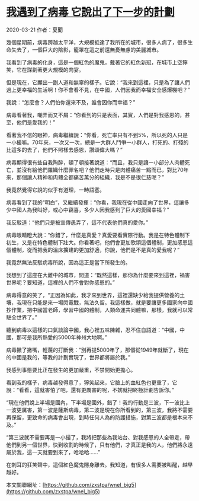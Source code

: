 # [**我遇到了病毒 它說出了下一步的計劃**](http://)

2020-03-21  作者：夏聞

幾個星期前，病毒跨越太平洋，大規模抵達了我所在的城市，很多人病了，很多生命失去了，一個巨大的陰影，籠罩在這之前還無憂無慮的美麗城市。

我看到了病毒的化身，這是一個紅色的魔鬼，戴著它的紅色新冠，在城市上空獰笑，它在謀劃著更大規模的肉宴。

但是現在，它顯出一副人道和無辜的樣子。它說：“我來到這裡，只是為了讓人們過上更幸福的生活啊！你不會看不見，在中國，人們因我而幸福安全感爆棚吧？”

我說：“怎麼會？人們怕你還來不及，誰會因你而幸福？”

病毒看著我，嘲弄而又不屑：“你看到的只是表面，其實，人們是對我感恩的，甚至，他們是愛我的！”

看著我不信的眼神，病毒繼續說：“你看，死亡率只有不到5%，所以死的人只是一小撮嘛。70年來，一次又一次，總是一大群人鬥爭一小群人，打死的、打殘的比這多的去了，他們不照樣去感恩，讚頌偉大嗎？”

病毒顯得很有些自我陶醉，頓了頓接著說道：“而且，我只是讓一小部分人肉體死亡，並沒有給他們羅織什麼罪名吧？他們走時只是肉體痛苦一點而已，對比70年來，那個讓人精神和肉體全都痛苦萬分的組織，我是不是很仁慈呢？”

我竟然覺得它說的似乎有道理，一時語塞。

病毒看到了我的“明白”，又繼續發揮：“你看，我現在從中國走向了世界，這讓多少中國人為我叫好，或心中竊喜，多少人因我感到了巨大的愛國幸福？”

我反駁道：“他們只是被宣傳愚弄了，這不代表他們真的愛你。”

病毒眼睛瞪大說：“你錯了，什麼是真愛？真愛要看實際行動。我是在特色體制下初生，又是在特色體制下壯大。你看著吧，他們會更加歌頌這個體制，更加感恩這個體制，從而把我的溫床擴建的更加舒適，你說，他們是不是真的愛我呢？”

我竟然無法反駁病毒所說，因為這正是當下所發生的。

我想到了這座在大難中的城市，問道：“既然這樣，那你為什麼要來到這裡，禍害世界呢？要知道，這裡的人們不會對你感恩的。”

病毒得意的笑了，“正因為如此，我才來到世界，這裡還缺少給我提供營養的土壤，我現在只能是來一場閃電戰，無法久留。我這樣做，就是要讓更多國家向中國抄作業，把中國當老師，學習中國的體制，人類命運共同體嘛，那樣，我就可以常駐全世界了。”

聽到病毒以這樣的口氣談論中國，我心裡五味陳雜，忍不住自語道：“中國，中國，那可是我所熱愛的5000年神州大地啊。”

病毒撇了撇嘴，輕蔑的打斷我：“別再提5000年了，那個從1949年就斷了，現在的中國是我的，等我的計劃實現了，世界都將屬於我。”

我感到事態要比正在發生的更加嚴重，不禁開始更擔心。

看到我的樣子，病毒越發得意了，獰笑起來，它臉上的血紅色也更重了，它說：“看看，這就害怕了吧，還有更厲害的呢，不妨就把終極計劃告訴你。”

“現在他們說上半場是國內，下半場是國外，錯了！我的行動是三波，下一波比上一波更厲害，第一波是薩斯病毒，第二波是現在你所看到的，第三波，我將不需要再保留，更致命的病毒會出現，到時任何人為的防護措施，對第三波都是根本來不及。”

“第三波就不需要再是一小撮了，我將把那些為我站台、對我感恩的人全帶走，帶他們到另一個世界，快到收割的時候了，只有他們，才真正是我的人，他們將永遠屬於我，這一天就要到來了，哈哈哈……”

在刺耳的狂笑聲中，這個紅色魔鬼隱身離去。我知道，有很多人需要被叫醒，越早越好。 

本文關聯網址：[https://github.com/zxstpa/wnel_big5](https://github.com/zxstpa/wnel_big5)
